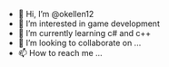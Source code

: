 - 👋 Hi, I’m @okellen12
- 👀 I’m interested in game development
- 🌱 I’m currently learning c# and c++
- 💞️ I’m looking to collaborate on ...
- 📫 How to reach me ...

<!---
okellen12/okellen12 is a ✨ special ✨ repository because its `README.md` (this file) appears on your GitHub profile.
You can click the Preview link to take a look at your changes.
--->
